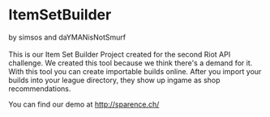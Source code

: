 # ItemSetBuilder

by simsos and daYMANisNotSmurf
<br><br>
This is our Item Set Builder Project created for the second Riot API challenge.
We created this tool because we think there's a demand for it. With this tool you can create importable builds online.
After you import your builds into your league directory, they show up ingame as shop recommendations.

You can find our demo at http://sparence.ch/

